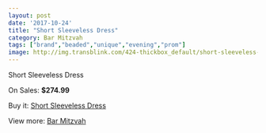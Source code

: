 ```yaml
---
layout: post
date: '2017-10-24'
title: "Short Sleeveless Dress"
category: Bar Mitzvah
tags: ["brand","beaded","unique","evening","prom"]
image: http://img.transblink.com/424-thickbox_default/short-sleeveless-dress.jpg
---
```

Short Sleeveless Dress

On Sales: **$274.99**
<a href="https://www.transblink.com/en/bar-mitzvah/111-short-sleeveless-dress.html"><amp-img layout="responsive" width="600" height="600" src="//img.transblink.com/424-thickbox_default/short-sleeveless-dress.jpg" alt="Short Sleeveless Dress 0" /></a>
<a href="https://www.transblink.com/en/bar-mitzvah/111-short-sleeveless-dress.html"><amp-img layout="responsive" width="600" height="600" src="//img.transblink.com/426-thickbox_default/short-sleeveless-dress.jpg" alt="Short Sleeveless Dress 1" /></a>
<a href="https://www.transblink.com/en/bar-mitzvah/111-short-sleeveless-dress.html"><amp-img layout="responsive" width="600" height="600" src="//img.transblink.com/425-thickbox_default/short-sleeveless-dress.jpg" alt="Short Sleeveless Dress 2" /></a>

Buy it: [Short Sleeveless Dress](https://www.transblink.com/en/bar-mitzvah/111-short-sleeveless-dress.html "Short Sleeveless Dress")

View more: [Bar Mitzvah](https://www.transblink.com/en/2-bar-mitzvah "Bar Mitzvah")